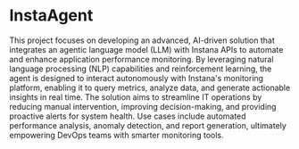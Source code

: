 # InstaAgent

This project focuses on developing an advanced, AI-driven solution that integrates an agentic language model (LLM) with Instana APIs to 
automate and enhance application performance monitoring. By leveraging natural language processing (NLP) capabilities and reinforcement 
learning, the agent is designed to interact autonomously with Instana's monitoring platform, enabling it to query metrics, analyze data, 
and generate actionable insights in real time. The solution aims to streamline IT operations by reducing manual intervention, improving 
decision-making, and providing proactive alerts for system health. Use cases include automated performance analysis, anomaly detection, and 
report generation, ultimately empowering DevOps teams with smarter monitoring tools.
